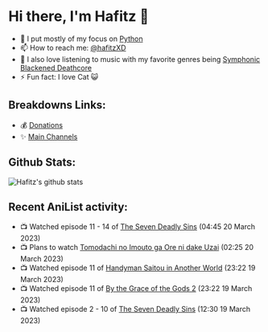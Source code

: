 # Hi there, I'm Hafitz 👋
- 🐍 I put mostly of my focus on [Python](https://python.org)
- 📫 How to reach me: [@hafitzXD](https://t.me/hafitzXD)
- 🎵 I also love listening to music with my favorite genres being [Symphonic Blackened Deathcore](https://youtu.be/qyYmS_iBcy4)
- ⚡ Fun fact: I love Cat 😺

## Breakdowns Links:
- 💰 [Donations](https://t.me/TheBreakdowns/2)
- ✨ [Main Channels](https://t.me/TheBreakdowns)

## Github Stats:
![Hafitz's github stats](https://github-readme-stats.vercel.app/api?username=breakdowns&show_icons=true&count_private=true&bg_color=00000000&text_color=777)

## Recent AniList activity:
<!-- ANILIST_ACTIVITY:start -->

-   📺 Watched episode 11 - 14 of [The Seven Deadly Sins](https://anilist.co/anime/20789) (04:45 20 March 2023)
-   📺 Plans to watch [Tomodachi no Imouto ga Ore ni dake Uzai](https://anilist.co/anime/129195) (02:25 20 March 2023)
-   📺 Watched episode 11 of [Handyman Saitou in Another World](https://anilist.co/anime/144092) (23:22 19 March 2023)
-   📺 Watched episode 11 of [By the Grace of the Gods 2](https://anilist.co/anime/135102) (23:22 19 March 2023)
-   📺 Watched episode 2 - 10 of [The Seven Deadly Sins](https://anilist.co/anime/20789) (12:30 19 March 2023)

<!-- ANILIST_ACTIVITY:end -->
